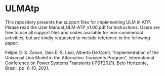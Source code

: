 # ULMAtp
 This repository presents the support files for implementing ULM in ATP. Please read the User Manual_ULM-ATP_v1.00.pdf for instructions. 
 Users are free to use all support files and codes available for non-commercial activities, but are kindly requested to include reference to the following paper:

Felipe O. S. Zanon, Osis E. S. Leal, Alberto De Conti, “Implementation of the Universal Line Model in the Alternative Transients Program”, International Conference on Power Systems Transients (IPST2021), Belo Horizonte, Brazil, pp. 6-10, 2021.
